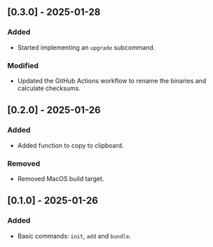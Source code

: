 ## [0.3.0] - 2025-01-28

### Added

- Started implementing an `upgrade` subcommand.

### Modified

- Updated the GitHub Actions workflow to rename the binaries and calculate checksums.

## [0.2.0] - 2025-01-26

### Added

- Added function to copy to clipboard.

### Removed

- Removed MacOS build target.

## [0.1.0] - 2025-01-26

### Added

- Basic commands: `init`, `add` and `bundle`.